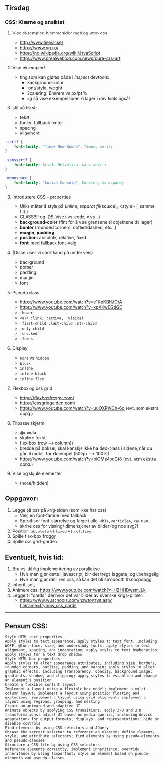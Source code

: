 ## Tirsdag

### CSS: Klærne og ansiktet

1. Vise eksempler, hjemmesider med og uten css
    * http://www.tjelvar.se/
    * https://www.vg.no/
    * https://no.wikipedia.org/wiki/JavaScript
    * https://www.creativebloq.com/news/pure-css-art


2. Vise eksempler!
    * ting som kan gjøres både i _inspect_ devtools:
        * Background-color
        * font/style, weight
        * Scalering: Em/rem vs px/pt %
        * og så vise eksempelsiden vi lager i dev tools også!

4. stil på tekst:
    * tekst
    * fonter, fallback fonter
    * spacing
    * alignment

```css
.serif {
    font-family: "Times New Roman", Times, serif;
}

.sansserif {
    font-family: Arial, Helvetica, sans-serif;
}

.monospace {
    font-family: "Lucida Console", Courier, monospace;
}
```


3. Introdusere CSS - properties
    * Ulike måter å style på (_inline, separat fil_(source), \<style> (i samme fil) )
    * CLASS!!!! og ID!!  (vise i vs-code, ``#`` vs ``.``)
    * **background-color** (fint for å vise grensene til objektene du lager)
    * **border** (rounded corners, dotted/dashed, etc...)
    * **margin, padding**
    * **position**: absolute, relative, fixed
    * **font**: med fallback font-valg

4. (Disse viser vi shorthand på under veis)
    * background
    * border
    * padding
    * margin
    * font


5. Pseudo class
    * https://www.youtube.com/watch?v=e1KpKBHJOrA
    * https://www.youtube.com/watch?v=kpXKwDGtjGE
    * ``:hover``
    * ``<a\> :link, :active, :visited``
    * ``:first-child :last-child :nth-child``
    * ``:only-child``
    * ``:checked``
    * ``:focus``

6. Display
    * ``none`` vs ``hidden``
    * ``block``
    * ``inline``
    * ``inline-block``
    * ``inline-flex``


7. Flexbox og css grid
    * https://flexboxfroggy.com/
    * https://cssgridgarden.com/
    * https://www.youtube.com/watch?v=uuOXPWCh-6o (evt. som ekstra oppg.)


8. Tilpasse skjerm
    * @media
    * skalere tekst
    * flex-box (row --> column))
    * bredde på bokser, skal kanskje ikke ha død-plass i sidene, når du går til mobil, for eksempel (500px --> 100%)
    * https://www.youtube.com/watch?v=biOMz4puGt8 (evt. som ekstra oppg.)

9. Vise og skjule elementer
    * (none/hidden)

## Oppgaver:
1.  Legge på css på _krig_-siden (som ikke har css)
    * Velg en font-familie med fallback
    * Spesifiser font-størrelse og farge i alle`` <h1>``, `<article>`, `<a>` osv.
    * skrive css for visning/ dimensjoner av bilder (og noe svg?)
2. Position: ``absolute`` vs ``fixed`` vs `relative`
3. Spille flex-box froggy
4. Spille css grid-garden

## Eventuelt, hvis tid:

1. Bra vs. dårlig implementering av parallakse
    * Hvis man gjør dette i javascript, blir det tregt, laggete, og ubehagelig
    * Hvis man gjør det i ren css, så kan det bli smooooth #snoopdogg
1. Inherit, set,
1. Animere css: https://www.youtube.com/watch?v=HZHHBwzmJLk
1. Legge til "cards" der hvor det var bilder av svenske krigs-piloter:
    * https://www.w3schools.com/howto/tryit.asp?filename=tryhow_css_cards


<hr>

## Pensum CSS:
    Style HTML text properties
    Apply styles to text appearance; apply styles to text font, including WOFF, @font-face, size, and understudy fonts; apply styles to text alignment, spacing, and indentation; apply styles to text hyphenation; apply styles for a text drop shadow
    Style HTML box properties
    Apply styles to alter appearance attributes, including size, borders, rounded corners, outline, padding, and margin; apply styles to alter graphic effects, including transparency, opacity, background image, gradients, shadow, and clipping; apply styles to establish and change an element’s position
    Create a flexible content layout
    Implement a layout using a flexible box model; implement a multi-column layout; implement a layout using position floating and exclusions; implement a layout using grid alignment; implement a layout using regions, grouping, and nesting
    Create an animated and adaptive UI
    Animate objects by applying CSS transitions; apply 3-D and 2-D transformations; adjust UI based on media queries, including device adaptations for output formats, displays, and representations; hide or disable controls
    Find elements by using CSS selectors and JQuery
    Choose the correct selector to reference an element; define element, style, and attribute selectors; find elements by using pseudo-elements and pseudo-classes
    Structure a CSS file by using CSS selectors
    Reference elements correctly; implement inheritance; override inheritance by using !important; style an element based on pseudo-elements and pseudo-classes